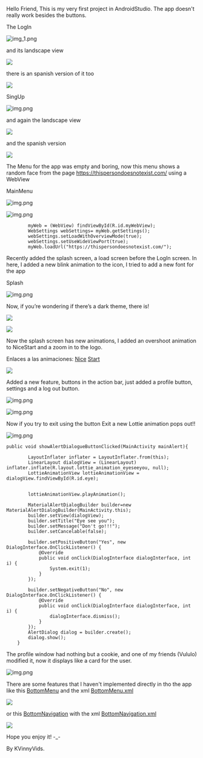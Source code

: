 Hello Friend,
This is my very first project in AndroidStudio.
The app doesn't really work besides the buttons.

The LogIn

![img_1.png](ImgApp/LogIn.png)

and its landscape view

![](ImgApp/LogInLandscapView.png)

there is an spanish version of it too

![](ImgApp/LogInSpanish.png)


SingUp

![img.png](ImgApp/SingUp.png)

and again the landscape view

![](ImgApp/SignInLandscapView.png)

and the spanish version

![](ImgApp/SignInSpanish.png)

The Menu for the app was empty and boring, now this menu shows a random face from the page https://thispersondoesnotexist.com/ using a WebView

MainMenu

![img.png](ImgApp/MainMenu.png)

![img.png](ImgApp/Main_WebView.png)

```
		myWeb = (WebView) findViewById(R.id.myWebView);
		WebSettings webSettings= myWeb.getSettings();
		webSettings.setLoadWithOverviewMode(true);
		webSettings.setUseWideViewPort(true);
		myWeb.loadUrl("https://thispersondoesnotexist.com/");
```

Recently added the splash screen, a load screen before the LogIn screen.
In here, I added a new blink animation to the icon, I tried to add a new font for the app

Splash

![img.png](ImgApp/Splash.png)

Now, if you’re wondering if there’s a dark theme, there is!

![](ImgApp/DarkTheme.png)

![](ImgApp/MainMenuDarkTheme.png)

Now the splash screen has new animations, I added an overshoot animation to NiceStart and a zoom in to the logo.

Enlaces a las animaciones:
[Nice](app/src/main/res/anim/enterringht.xml)
[Start](app/src/main/res/anim/enterleft.xml)

![](ImgApp/Splash.gif)

Added a new feature, buttons in the action bar, just added a profile button, settings and a log out button.

![img.png](ImgApp/Action_bar.png)

![img.png](ImgApp/Action_bar_settings.png)

Now if you try to exit using the button Exit a new Lottie animation pops out!!

![img.png](ImgApp/Exit_Lottie.png)

```
public void showAlertDialogueButtonClicked(MainActivity mainAlert){

		LayoutInflater inflater = LayoutInflater.from(this);
		LinearLayout dialogView = (LinearLayout) inflater.inflate(R.layout.lottie_animation_eyeseeyou, null);
		LottieAnimationView lottieAnimationView = dialogView.findViewById(R.id.eye);


		lottieAnimationView.playAnimation();

		MaterialAlertDialogBuilder builder=new MaterialAlertDialogBuilder(MainActivity.this);
		builder.setView(dialogView);
		builder.setTitle("Eye see you");
		builder.setMessage("Don't go!!!");
		builder.setCancelable(false);

		builder.setPositiveButton("Yes", new DialogInterface.OnClickListener() {
			@Override
			public void onClick(DialogInterface dialogInterface, int i) {
				System.exit(1);
			}
		});

		builder.setNegativeButton("No", new DialogInterface.OnClickListener() {
			@Override
			public void onClick(DialogInterface dialogInterface, int i) {
				dialogInterface.dismiss();
			}
		});
		AlertDialog dialog = builder.create();
		dialog.show();
	}
```

The profile window had nothing but a cookie, and one of my friends (Vululo) modified it, now it displays like a card for the user.

![img.png](ImgApp/Modd_Vululo.png)

There are some features that I haven't implemented directly in tho the app like this [BottomMenu](app/src/main/java/com/example/antivirus/MainBottomMenu.java)
and the xml [BottomMenu.xml](app/src/main/res/layout/activity_main_bottom_menu.xml)

![](ImgApp/BottomMenu.png)

or this [BottomNavigation](app/src/main/java/com/example/antivirus/MainBn.java)
with the xml [BottomNavigation.xml](app/src/main/res/layout/activity_main_bn.xml)

![](ImgApp/BottomNavigation.png)


Hope you enjoy it! -_-

By KVinnyVids.
